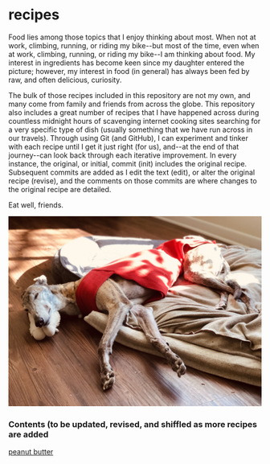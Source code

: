 # recipes

Food lies among those topics that I enjoy thinking about most. When not at work, climbing, running, or riding my bike--but most of the time, even when at work, climbing, running, or riding my bike--I am thinking about food. My interest in ingredients has become keen since my daughter entered the picture; however, my interest in food (in general) has always been fed by raw, and often delicious, curiosity.

The bulk of those recipes included in this repository are not my own, and many come from family and friends from across the globe. This repository also includes a great number of recipes that I have happened across during countless midnight hours of scavenging internet cooking sites searching for a very specific type of dish (usually something that we have run across in our travels). Through using Git (and GitHub), I can experiment and tinker with each recipe until I get it just right (for us), and--at the end of that journey--can look back through each iterative improvement. In every instance, the original, or initial, commit (init) includes the original recipe. Subsequent commits are added as I edit the text (edit), or alter the original recipe (revise), and the comments on those commits are where changes to the original recipe are detailed. 

Eat well, friends.

![Loyal sous chef](./images/true.jpg)

### Contents (to be updated, revised, and shiffled as more recipes are added

[peanut butter](recipes/peanut-butter.md)
